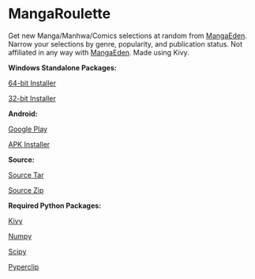 # MangaRoulette

Get new Manga/Manhwa/Comics selections at random from [MangaEden](mangaeden.com). Narrow your selections by genre, popularity, and publication status. Not affiliated in any way with [MangaEden](mangaeden.com). Made using Kivy.

<b>Windows Standalone Packages:</b>

[64-bit Installer](https://github.com/zornrat/MangaRoulette/releases/download/v1.0.1/Install_MangaRoulette_x86_64.exe)

[32-bit Installer](https://github.com/zornrat/MangaRoulette/releases/download/v1.0.1/Install_MangaRoulette_x86.exe)

<b>Android:</b>

[Google Play](https://play.google.com/store/apps/details?id=zornr.at.mangaroulette)

[APK Installer](https://github.com/zornrat/MangaRoulette/releases/download/v1.0.2/MangaRoulette-1.0.2.apk)

<b>Source:</b>

[Source Tar](https://github.com/zornrat/MangaRoulette/archive/v1.0.1.tar.gz)

[Source Zip](https://github.com/zornrat/MangaRoulette/archive/v1.0.1.zip)

<b>Required Python Packages:</b>

[Kivy](https://kivy.org/docs/installation/installation.html)

[Numpy](https://docs.scipy.org/doc/numpy/user/install.html)

[Scipy](https://www.scipy.org/install.html)

[Pyperclip](https://github.com/asweigart/pyperclip)
